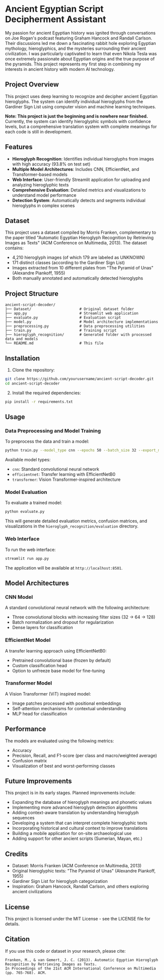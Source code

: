 # Ancient Egyptian Script Decipherment Assistant

My passion for ancient Egyptian history was ignited through conversations on Joe Rogan's podcast featuring Graham Hancock and Randall Carlson. Their discussions led me down a fascinating rabbit hole exploring Egyptian mythology, hieroglyphics, and the mysteries surrounding their ancient civilization. I was particularly captivated to learn that even Nikola Tesla was once extremely passionate about Egyptian origins and the true purpose of the pyramids. This project represents my first step in combining my interests in ancient history with modern AI technology.

## Project Overview
This project uses deep learning to recognize and decipher ancient Egyptian hieroglyphs. The system can identify individual hieroglyphs from the Gardiner Sign List using computer vision and machine learning techniques.

**Note: This project is just the beginning and is nowhere near finished.** Currently, the system can identify hieroglyphic symbols with confidence levels, but a comprehensive translation system with complete meanings for each code is still in development.

## Features

- **Hieroglyph Recognition**: Identifies individual hieroglyphs from images with high accuracy (93.8% on test set)
- **Multiple Model Architectures**: Includes CNN, EfficientNet, and Transformer-based models
- **Web Interface**: User-friendly Streamlit application for uploading and analyzing hieroglyphic texts
- **Comprehensive Evaluation**: Detailed metrics and visualizations to understand model performance
- **Detection System**: Automatically detects and segments individual hieroglyphs in complex scenes

## Dataset

This project uses a dataset compiled by Morris Franken, complementary to the paper titled "Automatic Egyptian Hieroglyph Recognition by Retrieving Images as Texts" (ACM Conference on Multimedia, 2013). The dataset contains:

- 4,210 hieroglyph images (of which 179 are labeled as UNKNOWN)
- 171 distinct classes (according to the Gardiner Sign List)
- Images extracted from 10 different plates from "The Pyramid of Unas" (Alexandre Piankoff, 1955)
- Both manually annotated and automatically detected hieroglyphs

## Project Structure

```
ancient-script-decoder/
├── Dataset/                      # Original dataset folder
├── app.py                        # Streamlit web application
├── evaluate.py                   # Evaluation script
├── model.py                      # Model architecture implementations
├── preprocessing.py              # Data preprocessing utilities
├── train.py                      # Training script
├── hieroglyph_recognition/       # Generated folder with processed data and models
└── README.md                     # This file
```

## Installation

1. Clone the repository:
```bash
git clone https://github.com/yourusername/ancient-script-decoder.git
cd ancient-script-decoder
```

2. Install the required dependencies:
```bash
pip install -r requirements.txt
```

## Usage

### Data Preprocessing and Model Training

To preprocess the data and train a model:

```bash
python train.py --model_type cnn --epochs 50 --batch_size 32 --export_model
```

Available model types:
- `cnn`: Standard convolutional neural network
- `efficientnet`: Transfer learning with EfficientNetB0
- `transformer`: Vision Transformer-inspired architecture

### Model Evaluation

To evaluate a trained model:

```bash
python evaluate.py
```

This will generate detailed evaluation metrics, confusion matrices, and visualizations in the `hieroglyph_recognition/evaluation` directory.

### Web Interface

To run the web interface:

```bash
streamlit run app.py
```

The application will be available at `http://localhost:8501`.

## Model Architectures

### CNN Model

A standard convolutional neural network with the following architecture:
- Three convolutional blocks with increasing filter sizes (32 → 64 → 128)
- Batch normalization and dropout for regularization
- Dense layers for classification

### EfficientNet Model

A transfer learning approach using EfficientNetB0:
- Pretrained convolutional base (frozen by default)
- Custom classification head
- Option to unfreeze base model for fine-tuning

### Transformer Model

A Vision Transformer (ViT) inspired model:
- Image patches processed with positional embeddings
- Self-attention mechanisms for contextual understanding
- MLP head for classification

## Performance

The models are evaluated using the following metrics:
- Accuracy
- Precision, Recall, and F1-score (per class and macro/weighted average)
- Confusion matrix
- Visualization of best and worst-performing classes

## Future Improvements

This project is in its early stages. Planned improvements include:

- Expanding the database of hieroglyph meanings and phonetic values
- Implementing more advanced hieroglyph detection algorithms
- Adding context-aware translation by understanding hieroglyph sequences
- Developing a system that can interpret complete hieroglyphic texts
- Incorporating historical and cultural context to improve translations
- Building a mobile application for on-site archaeological use
- Adding support for other ancient scripts (Sumerian, Mayan, etc.)

## Credits

- Dataset: Morris Franken (ACM Conference on Multimedia, 2013)
- Original hieroglyphic texts: "The Pyramid of Unas" (Alexandre Piankoff, 1955)
- Gardiner Sign List for hieroglyph categorization
- Inspiration: Graham Hancock, Randall Carlson, and others exploring ancient civilizations

## License

This project is licensed under the MIT License - see the LICENSE file for details.

## Citation

If you use this code or dataset in your research, please cite:

```
Franken, M., & van Gemert, J. C. (2013). Automatic Egyptian Hieroglyph Recognition by Retrieving Images as Texts. 
In Proceedings of the 21st ACM International Conference on Multimedia (pp. 765-768). ACM.
```
